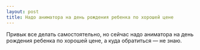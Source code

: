 ```yaml
---
layout: post 
title: Надо аниматора на день рождения ребенка по хорошей цене 
--- 
```

Привык все делать самостоятельно, но сейчас надо аниматора на день рождения ребенка по хорошей цене, а куда обратиться — не знаю.